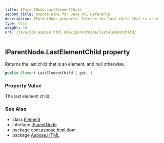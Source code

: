 ```yaml
---
title: IParentNode.LastElementChild
second_title: Aspose.HTML for Java API Reference
description: IParentNode property. Returns the last child that is an element and null otherwise
type: docs
weight: 40
url: /java/com.aspose.html.dom/iparentnode/lastelementchild/
---
```

## IParentNode.LastElementChild property

Returns the last child that is an element, and null otherwise.

```java
public Element LastElementChild { get; }
```

### Property Value

The last element child.

### See Also

* class [Element](../../element/)
* interface [IParentNode](../)
* package [com.aspose.html.dom](../../iparentnode/)
* package [Aspose.HTML](../../../)
